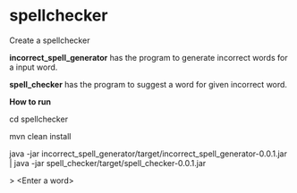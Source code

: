 # spellchecker
Create a spellchecker

<b>incorrect_spell_generator</b> has the program to generate incorrect words for a input word.

<b>spell_checker</b> has the program to suggest a word for given incorrect word. 

<b>How to run</b> 

cd spellchecker

mvn clean install

java -jar incorrect_spell_generator/target/incorrect_spell_generator-0.0.1.jar | java -jar spell_checker/target/spell_checker-0.0.1.jar 

&gt; &lt;Enter a word&gt;

